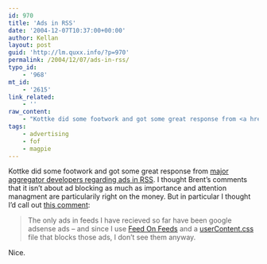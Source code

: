 ```yaml
---
id: 970
title: 'Ads in RSS'
date: '2004-12-07T10:37:00+00:00'
author: Kellan
layout: post
guid: 'http://lm.quxx.info/?p=970'
permalink: /2004/12/07/ads-in-rss/
typo_id:
    - '968'
mt_id:
    - '2615'
link_related:
    - ''
raw_content:
    - "Kottke did some footwork and got some great response from <a href=\\\"http://www.kottke.org/04/12/blocking-rss-advertising\\\">major aggregator developers regarding ads in RSS</a>.  I thought Brent\\'s comments that it isn\\'t about ad blocking as much as importance and attention managment are particularily right on the money.  But in particular I thought I\\'d call out <a href=\\\"http://www.kottke.org/04/12/blocking-rss-advertising#17118\\\">this comment</a>:\r\n<blockquote>\r\nThe only ads in feeds I have recieved so far have been google adsense ads - and since I use <a href=\\\"http://minutillo.com/steve/feedonfeeds/\\\">Feed On Feeds</a> and a <a href=\\\"http://www.floppymoose.com/\\\">userContent.css</a> file that blocks those ads, I don\\'t see them anyway.\r\n</blockquote>\r\nNice."
tags:
    - advertising
    - fof
    - magpie
---
```


Kottke did some footwork and got some great response from [major aggregator developers regarding ads in RSS](http://www.kottke.org/04/12/blocking-rss-advertising). I thought Brent’s comments that it isn’t about ad blocking as much as importance and attention managment are particularily right on the money. But in particular I thought I’d call out [this comment](http://www.kottke.org/04/12/blocking-rss-advertising#17118):

> The only ads in feeds I have recieved so far have been google adsense ads – and since I use [Feed On Feeds](http://minutillo.com/steve/feedonfeeds/) and a [userContent.css](http://www.floppymoose.com/) file that blocks those ads, I don’t see them anyway.

Nice. 